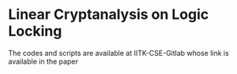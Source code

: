# Linear Cryptanalysis on Logic Locking

The codes and scripts are available at IITK-CSE-Gitlab whose link is available in the paper
